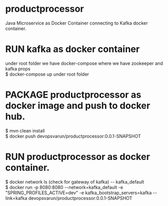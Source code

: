 # productprocessor

Java Microservice as Docker Container connecting to Kafka docker container.

# RUN kafka as docker container

   under root folder we have docker-compose where we have zookeeper and kafka props 
 <br /> $ docker-compose up  under root folder <br />

# PACKAGE productprocessor as docker image and push to docker hub.

 $ mvn clean install
 <br /> $ docker push devopsvarun/productprocessor:0.0.1-SNAPSHOT <br />

# RUN productprocessor as docker container.

 $ docker network ls    (check for gateway of kafka) -- kafka_default
 <br /> $ docker run -p 8080:8080 --network=kafka_default -e "SPRING_PROFILES_ACTIVE=dev" -e kafka_bootstrap_servers=kafka --link=kafka devopsvarun/productprocessor:0.0.1-SNAPSHOT<br />
